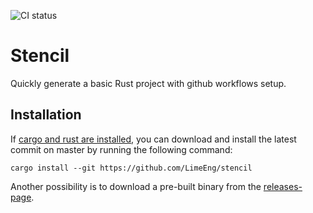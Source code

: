 ![CI status](https://github.com/LimeEng/stencil/workflows/CI/badge.svg)

# Stencil

Quickly generate a basic Rust project with github workflows setup.

## Installation

If [cargo and rust are installed](https://www.rust-lang.org/tools/install), you can download and install the latest commit on master by running the following command:
```
cargo install --git https://github.com/LimeEng/stencil
```

Another possibility is to download a pre-built binary from the [releases-page](https://github.com/LimeEng/stencil/releases).
